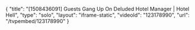 {
    "title": "[1508436091] Guests Gang Up On Deluded Hotel Manager | Hotel Hell",
    "type": "solo",
    "layout": "iframe-static",
    "videoId": "123178990",
    "url": "\/tvpembed\/123178990"
}